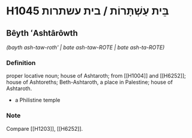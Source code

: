 # H1045 בֵּית עַשְׁתָּרוֹת / בית עשתרות

## Bêyth ʻAshtârôwth

_(bayth ash-taw-roth' | bate ash-taw-ROTE | bate ash-ta-ROTE)_

### Definition

proper locative noun; house of Ashtaroth;  from [[H1004]] and [[H6252]]; house of Ashtoreths; Beth-Ashtaroth, a place in Palestine; house of Ashtaroth.

- a Philistine temple


### Note

Compare [[H1203]], [[H6252]].


